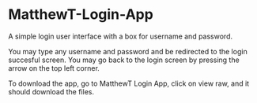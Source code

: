 # MatthewT-Login-App
A simple login user interface with a box for username and password.

You may type any username and password and be redirected to the login succesful screen. You may go back to the login screen by pressing the arrow on the top left corner.

To download the app, go to MatthewT Login App, click on view raw, and it should download the files.
